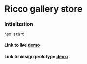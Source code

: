 # Ricco gallery store

### Intialization

```
npm start
```

#### Link to live [demo](https://ricco.in.ua/)

#### Link to design prototype [demo](https://projects.invisionapp.com/share/3PQQRMZAR8W#/screens/359764097_main)
